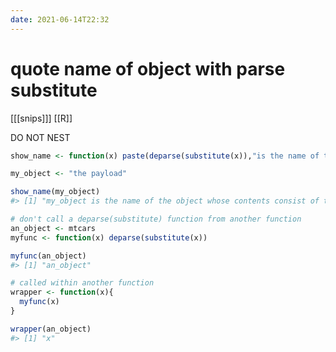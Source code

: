 ```yaml
---
date: 2021-06-14T22:32
---
```


# quote name of object with parse substitute

[[[snips]]]
[[R]]

DO NOT NEST

``` r
show_name <- function(x) paste(deparse(substitute(x)),"is the name of the object whose contents consist of the value:",my_object)

my_object <- "the payload"

show_name(my_object)
#> [1] "my_object is the name of the object whose contents consist of the value: the payload"
```
``` r
# don't call a deparse(substitute) function from another function
an_object <- mtcars
myfunc <- function(x) deparse(substitute(x))

myfunc(an_object)
#> [1] "an_object"

# called within another function 
wrapper <- function(x){
  myfunc(x)
}

wrapper(an_object)
#> [1] "x"
```
